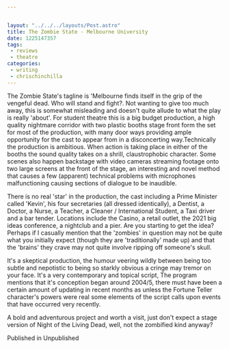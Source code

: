 ```yaml
---


layout: "../../../layouts/Post.astro"
title: The Zombie State - Melbourne University
date: 1225147357
tags: 
 - reviews 
 - theatre
categories:
 - writing
 - chrischinchilla
---
```


The Zombie State's tagline is 'Melbourne finds itself in the grip of the vengeful dead. Who will stand and fight?. Not wanting to give too much away, this is somewhat misleading and doesn't quite allude to what the play is really 'about'. For student theatre this is a big budget production, a high quality nightmare corridor with two plastic booths stage front form the set for most of the production, with many door ways providing ample opportunity for the cast to appear from in a disconcerting way.Technically the production is ambitious. When action is taking place in either of the booths the sound quality takes on a shrill, claustrophobic character. Some scenes also happen backstage with video cameras streaming footage onto two large screens at the front of the stage, an interesting and novel method that causes a few (apparent) technical problems with microphones malfunctioning causing sections of dialogue to be inaudible.

There is no real 'star' in the production, the cast including a Prime Minister called 'Kevin', his four secretaries (all dressed identically), a Dentist, a Doctor, a Nurse, a Teacher, a Cleaner / International Student, a Taxi driver and a bar tender. Locations include the Casino, a retail outlet, the 2021 big ideas conference, a nightclub and a pier. Are you starting to get the idea? Perhaps if I casually mention that the 'zombies' in question may not be quite what you initially expect (though they are 'traditionally' made up) and that the 'brains' they crave may not quite involve ripping off someone's skull.

It's a skeptical production, the humour veering wildly between being too subtle and nepotistic to being so starkly obvious a cringe may tremor on your face. It's a very contemporary and topical script, The program mentions that it's conception began around 2004/5, there must have been a certain amount of updating in recent months as unless the Fortune Teller character's powers were real some elements of the script calls upon events that have occurred very recently.

A bold and adventurous project and worth a visit, just don't expect a stage version of Night of the Living Dead, well, not the zombified kind anyway?

Published in Unpublished
